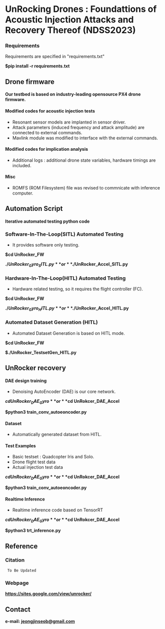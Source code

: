 # UnRocking Drones : Foundattions of Acoustic Injection Attacks and Recovery Thereof (NDSS2023)

### Requirements 

Requirements are specified in "requirements.txt"

**$pip install -r requirements.txt**

## Drone firmware 
#### Our testbed is based on industry-leading opensource PX4 drone firmware. 
#### Modified codes for acoustic injection tests 
 - Resonant sensor models are implanted in sensor driver.
 - Attack parameters (induced frequency and attack amplitude) are connected to external commands.
 - Mavlink module was modified to interface with the external commands.
 
#### Modified codes for implication analysis 
 - Additional logs : additional drone state variables, hardware timings are included.

#### Misc 
 - ROMFS (ROM Filesystem) file was revised to commnicate with inference computer.

## Automation Script 

#### Iterative automated testing python code 

### Software-In-The-Loop(SITL) Automated Testing 

 - It provides software only testing.

**$cd UnRocker_FW**

**$./UnRocker_Gyro_SITL.py** or **$./UnRocker_Accel_SITL.py**

### Hardware-In-The-Loop(HITL) Automated Testing 
 - Hardware related testing, so it requires the flight controller (FC).

**$cd UnRocker_FW**

**$./UnRocker_Gyro_HITL.py** or **$./UnRocker_Accel_HITL.py**

### Automated Dataset Generation (HITL) 
 - Automated Dataset Generation is based on HITL mode.

**$cd UnRocker_FW**

**$./UnRocker_TestsetGen_HITL.py** 

## UnRocker recovery 
#### DAE design training 
 - Denoising AutoEncoder (DAE) is our core network.

**$cd UnRocker_DAE_Gyro** or **$cd UnRokcer_DAE_Accel**

**$python3 train_conv_autoeoncoder.py**

#### Dataset 
 - Automatically generated dataset from HITL.

#### Test Examples 
 - Basic testset : Quadcopter Iris and Solo.
 - Drone flight test data
 - Actual injection test data

**$cd UnRocker_DAE_Gyro** or **$cd  UnRokcer_DAE_Accel**

**$python3 train_conv_autoeoncoder.py**


#### Realtime Inference 
 - Realtime inference code based on TensorRT

**$cd UnRocker_DAE_Gyro** or **$cd UnRokcer_DAE_Accel**

**$python3 trt_inference.py**

## Reference
### Citation

```
 To Be Updated 
```
### Webpage
**https://sites.google.com/view/unrocker/**

## Contact
**e-mail: jeongjinseob@gmail.com**
